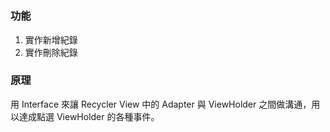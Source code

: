 #
### 功能
1. 實作新增紀錄
2. 實作刪除紀錄
### 原理
用 Interface 來讓 Recycler View 中的 Adapter 與 ViewHolder 之間做溝通，用以達成點選 ViewHolder 的各種事件。